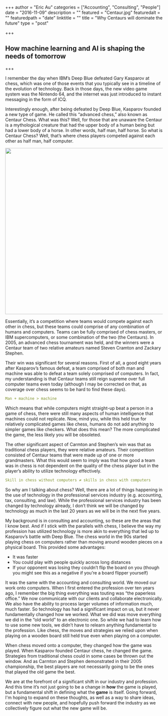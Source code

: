 +++
author = "Eric Au"
categories = ["Accounting", "Consulting", "People"]
date = "2016-11-09"
description = ""
featured = "Centaur.jpg"
featuredalt = ""
featuredpath = "date"
linktitle = ""
title = "Why Centaurs will dominate the future"
type = "post"

+++

## How machine learning and AI is shaping the needs of tomorrow

+++
I remember the day when IBM’s Deep Blue defeated Gary Kasparov at chess, which was one of those events that you typically see in a timeline of the evolution of technology. Back in those days, the new video game system was the Nintendo 64, and the internet was just introduced to instant messaging in the form of ICQ.

Interestingly enough, after being defeated by Deep Blue, Kasparov founded a new type of game. He called this “advanced chess,” also known as Centaur Chess. What was this? Well, for those that are unaware the Centaur is a mythological creature that had the upper body of a human being but had a lower body of a horse. In other words, half man, half horse. So what is Centaur Chess? Well, that’s where chess players competed against each other as half man, half computer.

<img src="/img/main/chess.jpg" width="532">

Essentially, it’s a competition where teams would compete against each other in chess, but these teams could comprise of any combination of humans and computers. Teams can be fully comprised of chess masters, or IBM supercomputers, or some combination of the two (the Centaurs). In 2005, an advanced chess tournament was held, and the winners were a Centaur team of two relative amateurs named Steven Cramton and Zackary Stephen.

Their win was significant for several reasons. First of all, a good eight years after Kasparov’s famous defeat, a team comprised of both man and machine was able to defeat a team solely comprised of computers. In fact, my understanding is that Centaur teams still reign supreme over full computer teams even today (although I may be corrected on that, as coverage over chess seems to be hard to find these days).

```yaml
Man + machine > machine
```

Which means that while computers might straight-up beat a person in a game of chess, there were still many aspects of human intelligence that machines could not replicate. Now, mind you, while this held true for relatively complicated games like chess, humans do not add anything to simpler games like checkers. What does this mean? The more complicated the game, the less likely you will be obsoleted.

The other significant aspect of Carmton and Stephen’s win was that as traditional chess players, they were relative amateurs. Their competition consisted of Centaur teams that were made up of one or more grandmasters. What this would seem to imply was that how good a team was in chess is not dependent on the quality of the chess player but in the player’s ability to utilize technology effectively.

```yaml
Skill in chess without computers ≠ skills in chess with computers 
```

So why am I talking about chess? Well, there are a lot of things happening in the use of technology in the professional services industry (e.g. accounting, tax, consulting, and law). While the professional services industry has been changed by technology already, I don’t think we will be changed by technology as much in the last 20 years as we will be in the next five years.

My background is in consulting and accounting, so these are the areas that I know best. And if I stick with the parallels with chess, I believe the way my profession has utilized technology is more akin to everything that led up to Kasparov’s battle with Deep Blue. The chess world in the 90s started playing chess on computers rather than moving around wooden pieces on a physical board. This provided some advantages:

* It was faster
* You could play with people quickly across long distances
* If your opponent was losing they couldn’t flip the board on you (though you might see this as a negative if you’re a board flipper yourself)

It was the same with the accounting and consulting world. We moved our work onto computers. When I first entered the profession over ten years ago, I remember the big thing everything was touting was “the paperless office.” We now communicate with our clients and collaborate electronically. We also have the ability to process larger volumes of information much, much faster. So technology has had a significant impact on us, but it never fundamentally changed how we worked. What we did was move everything we did in the “old world” to an electronic one. So while we had to learn how to use some new tools, we didn’t have to relearn anything fundamental to the profession. Like chess, the moves and strategies we relied upon when playing on a wooden board still held true even when playing on a computer.

When chess moved onto a computer, they changed how the game was played. When Kasparov founded Centaur chess, he changed the game. Strategies from traditional chess could in some cases be thrown out the window. And as Carmton and Stephen demonstrated in their 2005 championship, the best players are not necessarily going to be the ones that played the old game the best.

We are at the forefront of a significant shift in our industry and profession. And this time it’s not just going to be a change in **how** the game is played, but a fundamental shift in defining what the **game** is itself. Going forward, I'm hoping to expand on these thoughts, as well as a way to share ideas, connect with new people, and hopefully push forward the industry as we collectively figure out what the new game will be.
